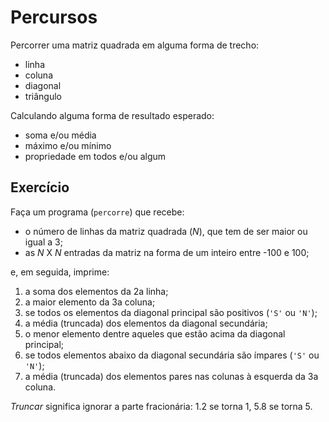# Percursos

Percorrer uma matriz quadrada em alguma forma de trecho:
- linha
- coluna
- diagonal
- triângulo

Calculando alguma forma de resultado esperado:
- soma e/ou média
- máximo e/ou mínimo
- propriedade em todos e/ou algum

## Exercício
Faça um programa (`percorre`) que recebe:
- o número de linhas da matriz quadrada (_N_), que tem de ser maior ou igual a 3;
- as _N_ X _N_ entradas da matriz na forma de um inteiro entre -100 e 100;

e, em seguida, imprime:
1. a soma dos elementos da 2a linha;
2. a maior elemento da 3a coluna;
3. se todos os elementos da diagonal principal são positivos (`'S'` ou `'N'`);
4. a média (truncada) dos elementos da diagonal secundária;
5. o menor elemento dentre aqueles que estão acima da diagonal principal;
6. se todos elementos abaixo da diagonal secundária são ímpares (`'S'` ou `'N'`);
7. a média (truncada) dos elementos pares nas colunas à esquerda da 3a coluna.

_Truncar_ significa ignorar a parte fracionária: 1.2 se torna 1, 5.8 se torna 5.
